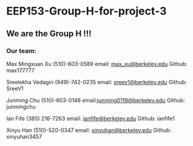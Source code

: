 # EEP153-Group-H-for-project-3

## We are the Group H !!!

### Our team:

Max Mingxuan Xu   (510)-603-0589  email: max_xu@berkeley.edu  Github: max177777

Sreelekha Vedagiri (949)-742-0235 email: sreev1@berkeley.edu     Github: SreeV1

Junming Chu  (510)-603-0146 email:junming0119@berkeley.edu  Github: junmingchu

Ian Fife (385) 216-7263 email: ianfife@berkeley.edu      Github: ianfife1

Xinyu Han (510)-520-0347 email: xinyuhan@berkeley.edu Github: xinyuhan3457
